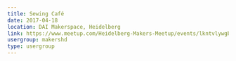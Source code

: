 ```yaml
---
title: Sewing Café
date: 2017-04-18
location: DAI Makerspace, Heidelberg
link: https://www.meetup.com/Heidelberg-Makers-Meetup/events/lkntvlywgbxb/
usergroup: makershd
type: usergroup
---
```

